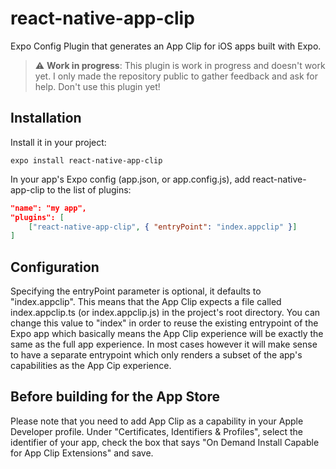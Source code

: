 # react-native-app-clip

Expo Config Plugin that generates an App Clip for iOS apps built with Expo.

> :warning: **Work in progress**: This plugin is work in progress and doesn't work yet. I only made the repository public to gather feedback and ask for help. Don't use this plugin yet!

## Installation

Install it in your project:

```
expo install react-native-app-clip
```

In your app's Expo config (app.json, or app.config.js), add react-native-app-clip to the list of plugins:

```app.json
"name": "my app",
"plugins": [
    ["react-native-app-clip", { "entryPoint": "index.appclip" }]
]
```

## Configuration

Specifying the entryPoint parameter is optional, it defaults to "index.appclip". This means that the App Clip expects a file called index.appclip.ts (or index.appclip.js) in the project's root directory. You can change this value to "index" in order to reuse the existing entrypoint of the Expo app which basically means the App Clip experience will be exactly the same as the full app experience. In most cases however it will make sense to have a separate entrypoint which only renders a subset of the app's capabilities as the App Cip experience.

## Before building for the App Store

Please note that you need to add App Clip as a capability in your Apple Developer profile. Under "Certificates, Identifiers & Profiles", select the identifier of your app, check the box that says "On Demand Install Capable for App Clip Extensions" and save.
